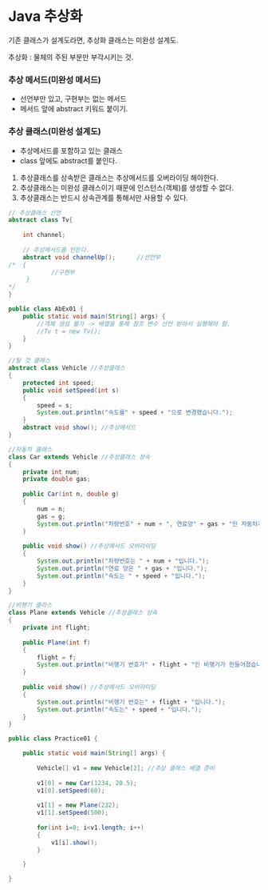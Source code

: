 # Java 추상화

기존 클래스가 설계도라면, 추상화 클래스는 미완성 설계도.

추상화 : 물체의 주된 부분만 부각시키는 것.

### 추상 메서드(미완성 메서드)
- 선언부만 있고, 구현부는 없는 메서드
- 메서드 앞에 abstract 키워드 붙이기.

### 추상 클래스(미완성 설계도)
- 추상메서드를 포함하고 있는 클래스
- class 앞에도 abstract를 붙인다.

1. 추상클래스를 상속받은 클래스는 추상메서드를 오버라이딩 해야한다.
2. 추상클래스는 미완성 클래스이기 때문에 인스턴스(객체)를 생성할 수 없다.
3. 추상클래스는 반드시 상속관계를 통해서만 사용할 수 있다.

```java
// 추상클래스 선언
abstract class Tv{
	
	int channel;
	
	// 추상메서드를 만든다.
	abstract void channelUp();		//선언부
/*	{
	 		//구현부
	 }
*/
}

public class AbEx01 {
	public static void main(String[] args) {
		//객체 생성 불가 -> 배열을 통해 참조 변수 선언 받아서 실행해야 함.
		//Tv t = new Tv();		
	}
}
```


```java
//탈 것 클래스
abstract class Vehicle //추상클래스
{
	protected int speed;
	public void setSpeed(int s)
	{
		speed = s;
		System.out.println("속도를" + speed + "으로 변경했습니다.");
	}
	abstract void show(); //추상메서드
}

//자동차 클래스
class Car extends Vehicle //추상클래스 상속
{
	private int num;
	private double gas;
	
	public Car(int n, double g)
	{
		num = n; 
		gas = g;
		System.out.println("차량번호" + num + ", 연료양" + gas + "인 자동차가 만들어졌습니다.");
	}
	
	public void show() //추상메서드 오버라이딩
	{
		System.out.println("차량번호는 " + num + "입니다.");
		System.out.println("연료 양은 " + gas + "입니다.");
		System.out.println("속도는 " + speed + "입니다.");
	}
}

//비행기 클라스
class Plane extends Vehicle //추상클래스 상속
{
	private int flight;
	
	public Plane(int f)
	{
		flight = f;
		System.out.println("비행기 번호가" + flight + "인 비행기가 만들어졌습니다.");
	}
	
	public void show() //추상메서드 오버라이딩
	{
		System.out.println("비행기 번호는" + flight + "입니다.");
		System.out.println("속도는" + speed + "입니다.");
	}
}

public class Practice01 {

	public static void main(String[] args) {
	
		Vehicle[] v1 = new Vehicle[2]; //추상 클래스 배열 준비
		
		v1[0] = new Car(1234, 20.5);
		v1[0].setSpeed(60);
		
		v1[1] = new Plane(232);
		v1[1].setSpeed(500);
		
		for(int i=0; i<v1.length; i++)
		{
			v1[i].show();
		}

	}

}
```


<!-- 출처 : https://itprogramming119.tistory.com/entry/14-%EC%B6%94%EC%83%81%ED%99%94 -->